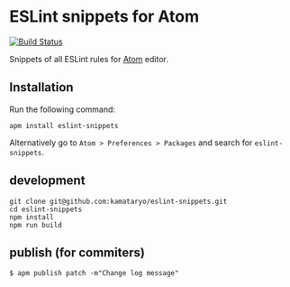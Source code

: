 # ESLint snippets for Atom

[![Build Status](https://travis-ci.org/kamataryo/eslint-snippets.svg?branch=master)](https://travis-ci.org/kamataryo/eslint-snippets)


Snippets of all ESLint rules for [Atom](https://atom.io/) editor.


## Installation

Run the following command:

```shell
apm install eslint-snippets
```

Alternatively go to `Atom > Preferences > Packages` and search for `eslint-snippets`.

## development

```shell
git clone git@github.com:kamataryo/eslint-snippets.git
cd eslint-snippets
npm install
npm run build
```

## publish (for commiters)

```shell
$ apm publish patch -m"Change log message"
```
